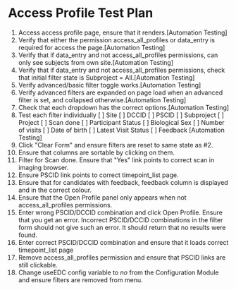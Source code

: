 # Access Profile Test Plan

1. Access access profile page, ensure that it renders.[Automation Testing]
2. Verify that either the permission access_all_profiles or data_entry is required for access the page.[Automation Testing]
3. Verify that if data_entry and not access_all_profiles permissions, can only see subjects from own site.[Automation Testing]
4. Verify that if data_entry and not access_all_profiles permissions, check that initial filter state is Subproject = All.[Automation Testing]
5. Verify advanced/basic filter toggle works.[Automation Testing]
6. Verify advanced filters are expanded on page load when an advanced filter is set, and collapsed otherwise.[Automation Testing]
7. Check that each dropdown has the correct options.[Automation Testing]
8. Test each filter individually
   [ ] Site
   [ ] DCCID
   [ ] PSCID
   [ ] Subproject
   [ ] Project
   [ ] Scan done
   [ ] Participant Status
   [ ] Biological Sex
   [ ] Number of visits
   [ ] Date of birth
   [ ] Latest Visit Status
   [ ] Feedback
   [Automation Testing]
9. Click "Clear Form" and ensure filters are reset to same state as #2.
10. Ensure that columns are sortable by clicking on them.
11. Filter for Scan done. Ensure that "Yes" link points to correct scan in imaging browser.
12. Ensure PSCID link points to correct timepoint_list page.
13. Ensure that for candidates with feedback, feedback column is displayed and in the correct colour.
14. Ensure that the Open Profile panel only appears when not access_all_profiles permissions.
15. Enter wrong PSCID/DCCID combination and click Open Profile. Ensure that you get an error.
Incorrect PSCID/DCCID combinations in the filter form should not give such an error.
It should return that no results were found.
16. Enter correct PSCID/DCCID combination and ensure that it loads correct timepoint_list page
17. Remove access_all_profiles permission and ensure that PSCID links are still clickable.
18. Change useEDC config variable to _no_ from the Configuration Module and ensure filters are removed from menu.
